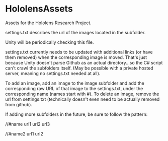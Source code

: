 # HololensAssets

Assets for the Hololens Research Project.

settings.txt describes the url of the images located in the subfolder.

Unity will be periodically checking this file.

settings.txt currently needs to be updated with additional links (or have them removed) when the corresponding image is moved. That's just because Unity doesn't parse Github as an actual directory...so the C# script can't crawl the subfolders itself. (May be possible with a private hosted server, meaning no settings.txt needed at all).

To add an image, add an image to the image subfolder and add the corresponding raw URL of that image to the settings.txt, under the corresponding name (names start with #). To delete an image, remove the url from settings.txt (technically doesn't even need to be actually removed from github).

If adding more subfolders in the future, be sure to follow the pattern:

//#name
url1
url2
url3

//#name2
url1
url2
